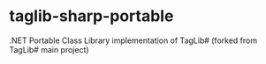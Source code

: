 taglib-sharp-portable
=====================

.NET Portable Class Library implementation of TagLib# (forked from TagLib# main project)
